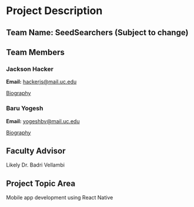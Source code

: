 # Project Description
## Team Name: SeedSearchers (Subject to change)

## Team Members
### Jackson Hacker
**Email:** hackerjs@mail.uc.edu

[Biography](JacksonHackerBio.md)

### Baru Yogesh
**Email:** yogeshbv@mail.uc.edu

[Biography](BaruYogeshBio.md)

## Faculty Advisor
Likely Dr. Badri Vellambi

## Project Topic Area
Mobile app development using React Native
